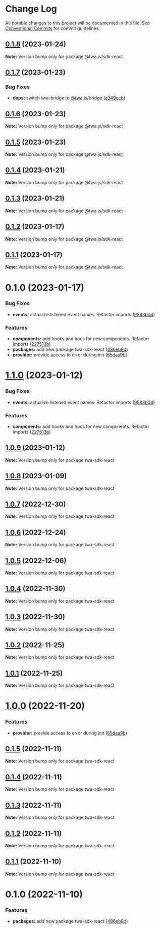 # Change Log

All notable changes to this project will be documented in this file.
See [Conventional Commits](https://conventionalcommits.org) for commit guidelines.

## [0.1.8](https://github.com/Telegram-Web-Apps/twa/compare/@twa.js/sdk-react@0.1.7...@twa.js/sdk-react@0.1.8) (2023-01-24)

**Note:** Version bump only for package @twa.js/sdk-react





## [0.1.7](https://github.com/Telegram-Web-Apps/twa/compare/@twa.js/sdk-react@0.1.6...@twa.js/sdk-react@0.1.7) (2023-01-23)


### Bug Fixes

* **deps:** switch twa-bridge to [@twa](https://github.com/twa).js/bridge ([a349ccb](https://github.com/Telegram-Web-Apps/twa/commit/a349ccb15f74a8194025d7b375a9404585291491))





## [0.1.6](https://github.com/Telegram-Web-Apps/twa/compare/@twa.js/sdk-react@0.1.5...@twa.js/sdk-react@0.1.6) (2023-01-23)

**Note:** Version bump only for package @twa.js/sdk-react





## [0.1.5](https://github.com/Telegram-Web-Apps/twa/compare/@twa.js/sdk-react@0.1.4...@twa.js/sdk-react@0.1.5) (2023-01-23)

**Note:** Version bump only for package @twa.js/sdk-react





## [0.1.4](https://github.com/Telegram-Web-Apps/twa/compare/@twa.js/sdk-react@0.1.3...@twa.js/sdk-react@0.1.4) (2023-01-21)

**Note:** Version bump only for package @twa.js/sdk-react





## [0.1.3](https://github.com/Telegram-Web-Apps/twa/compare/@twa.js/sdk-react@0.1.2...@twa.js/sdk-react@0.1.3) (2023-01-21)

**Note:** Version bump only for package @twa.js/sdk-react





## [0.1.2](https://github.com/Telegram-Web-Apps/twa/compare/@twa.js/sdk-react@0.1.1...@twa.js/sdk-react@0.1.2) (2023-01-17)

**Note:** Version bump only for package @twa.js/sdk-react





## [0.1.1](https://github.com/Telegram-Web-Apps/twa/compare/@twa.js/sdk-react@0.1.0...@twa.js/sdk-react@0.1.1) (2023-01-17)

**Note:** Version bump only for package @twa.js/sdk-react





# 0.1.0 (2023-01-17)


### Bug Fixes

* **events:** actualize listened event names. Refactor imports ([9583b04](https://github.com/Telegram-Web-Apps/twa/commit/9583b04009d5e950d94807e86fe0e39457e71770))


### Features

* **components:** add hooks and hocs for new components. Refactor imports ([227513b](https://github.com/Telegram-Web-Apps/twa/commit/227513be652fa00071b20ca9824b9be276c1c652))
* **packages:** add new package twa-sdk-react ([486eb8d](https://github.com/Telegram-Web-Apps/twa/commit/486eb8d7edb96225cd0af25f44e35c3d98f24a2c))
* **provider:** provide access to error during init ([65daa9b](https://github.com/Telegram-Web-Apps/twa/commit/65daa9bb0e6ebbd1cd05b0bedf22dd422685e225))






# [1.1.0](https://github.com/Telegram-Web-Apps/twa/compare/twa-sdk-react@1.0.9...twa-sdk-react@1.1.0) (2023-01-12)


### Bug Fixes

* **events:** actualize listened event names. Refactor imports ([9583b04](https://github.com/Telegram-Web-Apps/twa/commit/9583b04009d5e950d94807e86fe0e39457e71770))


### Features

* **components:** add hooks and hocs for new components. Refactor imports ([227513b](https://github.com/Telegram-Web-Apps/twa/commit/227513be652fa00071b20ca9824b9be276c1c652))






## [1.0.9](https://github.com/Telegram-Web-Apps/twa/compare/twa-sdk-react@1.0.8...twa-sdk-react@1.0.9) (2023-01-12)

**Note:** Version bump only for package twa-sdk-react





## [1.0.8](https://github.com/Telegram-Web-Apps/twa/compare/twa-sdk-react@1.0.7...twa-sdk-react@1.0.8) (2023-01-09)

**Note:** Version bump only for package twa-sdk-react





## [1.0.7](https://github.com/Telegram-Web-Apps/twa/compare/twa-sdk-react@1.0.6...twa-sdk-react@1.0.7) (2022-12-30)

**Note:** Version bump only for package twa-sdk-react





## [1.0.6](https://github.com/Telegram-Web-Apps/twa/compare/twa-sdk-react@1.0.5...twa-sdk-react@1.0.6) (2022-12-24)

**Note:** Version bump only for package twa-sdk-react





## [1.0.5](https://github.com/Telegram-Web-Apps/twa/compare/twa-sdk-react@1.0.4...twa-sdk-react@1.0.5) (2022-12-06)

**Note:** Version bump only for package twa-sdk-react





## [1.0.4](https://github.com/Telegram-Web-Apps/twa/compare/twa-sdk-react@1.0.3...twa-sdk-react@1.0.4) (2022-11-30)

**Note:** Version bump only for package twa-sdk-react





## [1.0.3](https://github.com/Telegram-Web-Apps/twa/compare/twa-sdk-react@1.0.2...twa-sdk-react@1.0.3) (2022-11-30)

**Note:** Version bump only for package twa-sdk-react






## [1.0.2](https://github.com/Telegram-Web-Apps/twa/compare/twa-sdk-react@1.0.1...twa-sdk-react@1.0.2) (2022-11-25)

**Note:** Version bump only for package twa-sdk-react





## [1.0.1](https://github.com/Telegram-Web-Apps/twa/compare/twa-sdk-react@1.0.0...twa-sdk-react@1.0.1) (2022-11-25)

**Note:** Version bump only for package twa-sdk-react





# [1.0.0](https://github.com/Telegram-Web-Apps/twa/compare/twa-sdk-react@0.1.5...twa-sdk-react@1.0.0) (2022-11-20)


### Features

* **provider:** provide access to error during init ([65daa9b](https://github.com/Telegram-Web-Apps/twa/commit/65daa9bb0e6ebbd1cd05b0bedf22dd422685e225))





## [0.1.5](https://github.com/Telegram-Web-Apps/twa/compare/twa-sdk-react@0.1.4...twa-sdk-react@0.1.5) (2022-11-11)

**Note:** Version bump only for package twa-sdk-react





## [0.1.4](https://github.com/Telegram-Web-Apps/twa/compare/twa-sdk-react@0.1.3...twa-sdk-react@0.1.4) (2022-11-11)

**Note:** Version bump only for package twa-sdk-react





## [0.1.3](https://github.com/Telegram-Web-Apps/twa/compare/twa-sdk-react@0.1.2...twa-sdk-react@0.1.3) (2022-11-11)

**Note:** Version bump only for package twa-sdk-react





## [0.1.2](https://github.com/Telegram-Web-Apps/twa/compare/twa-sdk-react@0.1.1...twa-sdk-react@0.1.2) (2022-11-11)

**Note:** Version bump only for package twa-sdk-react





## [0.1.1](https://github.com/Telegram-Web-Apps/twa/compare/twa-sdk-react@0.1.0...twa-sdk-react@0.1.1) (2022-11-10)

**Note:** Version bump only for package twa-sdk-react





# 0.1.0 (2022-11-10)


### Features

* **packages:** add new package twa-sdk-react ([486eb8d](https://github.com/Telegram-Web-Apps/twa/commit/486eb8d7edb96225cd0af25f44e35c3d98f24a2c))
